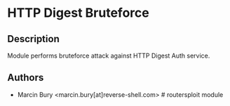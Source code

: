 # HTTP Digest Bruteforce

## Description
Module performs bruteforce attack against HTTP Digest Auth service.

## Authors
* Marcin Bury <marcin.bury[at]reverse-shell.com> # routersploit module

